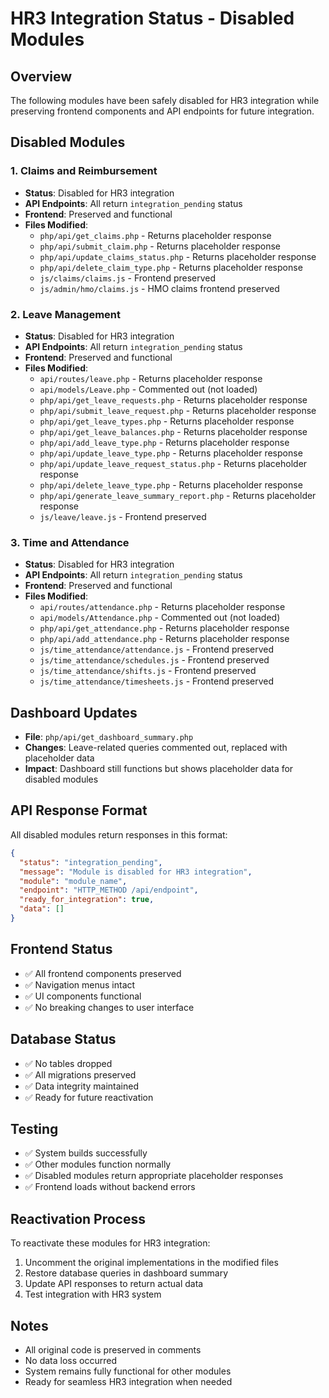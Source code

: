 # HR3 Integration Status - Disabled Modules

## Overview
The following modules have been safely disabled for HR3 integration while preserving frontend components and API endpoints for future integration.

## Disabled Modules

### 1. Claims and Reimbursement
- **Status**: Disabled for HR3 integration
- **API Endpoints**: All return `integration_pending` status
- **Frontend**: Preserved and functional
- **Files Modified**:
  - `php/api/get_claims.php` - Returns placeholder response
  - `php/api/submit_claim.php` - Returns placeholder response
  - `php/api/update_claims_status.php` - Returns placeholder response
  - `php/api/delete_claim_type.php` - Returns placeholder response
  - `js/claims/claims.js` - Frontend preserved
  - `js/admin/hmo/claims.js` - HMO claims frontend preserved

### 2. Leave Management
- **Status**: Disabled for HR3 integration
- **API Endpoints**: All return `integration_pending` status
- **Frontend**: Preserved and functional
- **Files Modified**:
  - `api/routes/leave.php` - Returns placeholder response
  - `api/models/Leave.php` - Commented out (not loaded)
  - `php/api/get_leave_requests.php` - Returns placeholder response
  - `php/api/submit_leave_request.php` - Returns placeholder response
  - `php/api/get_leave_types.php` - Returns placeholder response
  - `php/api/get_leave_balances.php` - Returns placeholder response
  - `php/api/add_leave_type.php` - Returns placeholder response
  - `php/api/update_leave_type.php` - Returns placeholder response
  - `php/api/update_leave_request_status.php` - Returns placeholder response
  - `php/api/delete_leave_type.php` - Returns placeholder response
  - `php/api/generate_leave_summary_report.php` - Returns placeholder response
  - `js/leave/leave.js` - Frontend preserved

### 3. Time and Attendance
- **Status**: Disabled for HR3 integration
- **API Endpoints**: All return `integration_pending` status
- **Frontend**: Preserved and functional
- **Files Modified**:
  - `api/routes/attendance.php` - Returns placeholder response
  - `api/models/Attendance.php` - Commented out (not loaded)
  - `php/api/get_attendance.php` - Returns placeholder response
  - `php/api/add_attendance.php` - Returns placeholder response
  - `js/time_attendance/attendance.js` - Frontend preserved
  - `js/time_attendance/schedules.js` - Frontend preserved
  - `js/time_attendance/shifts.js` - Frontend preserved
  - `js/time_attendance/timesheets.js` - Frontend preserved

## Dashboard Updates
- **File**: `php/api/get_dashboard_summary.php`
- **Changes**: Leave-related queries commented out, replaced with placeholder data
- **Impact**: Dashboard still functions but shows placeholder data for disabled modules

## API Response Format
All disabled modules return responses in this format:
```json
{
  "status": "integration_pending",
  "message": "Module is disabled for HR3 integration",
  "module": "module_name",
  "endpoint": "HTTP_METHOD /api/endpoint",
  "ready_for_integration": true,
  "data": []
}
```

## Frontend Status
- ✅ All frontend components preserved
- ✅ Navigation menus intact
- ✅ UI components functional
- ✅ No breaking changes to user interface

## Database Status
- ✅ No tables dropped
- ✅ All migrations preserved
- ✅ Data integrity maintained
- ✅ Ready for future reactivation

## Testing
- ✅ System builds successfully
- ✅ Other modules function normally
- ✅ Disabled modules return appropriate placeholder responses
- ✅ Frontend loads without backend errors

## Reactivation Process
To reactivate these modules for HR3 integration:
1. Uncomment the original implementations in the modified files
2. Restore database queries in dashboard summary
3. Update API responses to return actual data
4. Test integration with HR3 system

## Notes
- All original code is preserved in comments
- No data loss occurred
- System remains fully functional for other modules
- Ready for seamless HR3 integration when needed
